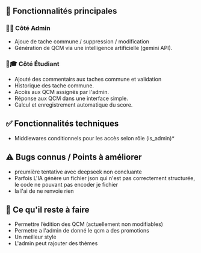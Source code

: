 ## 🚀 Fonctionnalités principales

### 👩🏫 Côté Admin
- Ajoue de tache commune / suppression / modification 
- Génération de QCM via une intelligence artificielle (gemini API).

### 🧑🎓 Côté Étudiant
- Ajouté des commentairs aux taches commune et validation
- Historique des tache commune.
- Accès aux QCM assignés par l'admin.
- Réponse aux QCM dans une interface simple.
- Calcul et enregistrement automatique du score.
 

## ✅ Fonctionnalités techniques
- Middlewares conditionnels pour les accès selon rôle (is_admin)*

## ⚠️ Bugs connus / Points à améliorer
- preumière tentative avec deepseek non concluante 
- Parfois L'IA génère un fichier json qui n'est pas correctement structurée, le code ne pouvant pas encoder je fichier
- la l'ai de ne renvoie rien

## 🔧 Ce qu'il reste à faire
-  Permettre l’édition des QCM (actuellement non modifiables)
- Permetre a l'admin de donné le qcm a des promotions
- Un meilleur style
- L'admin peut rajouter des thèmes
